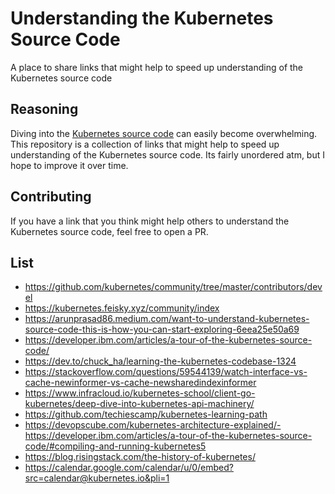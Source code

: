 # Understanding the Kubernetes Source Code
A place to share links that might help to speed up understanding of the Kubernetes source code

## Reasoning
Diving into the [Kubernetes source code](https://github.com/kubernetes/kubernetes) can easily become overwhelming. This repository is a collection of links that might help to speed up understanding of the Kubernetes source code. Its fairly unordered atm, but I hope to improve it over time.

## Contributing
If you have a link that you think might help others to understand the Kubernetes source code, feel free to open a PR.

## List
- https://github.com/kubernetes/community/tree/master/contributors/devel
- https://kubernetes.feisky.xyz/community/index
- https://arunprasad86.medium.com/want-to-understand-kubernetes-source-code-this-is-how-you-can-start-exploring-6eea25e50a69
- https://developer.ibm.com/articles/a-tour-of-the-kubernetes-source-code/
- https://dev.to/chuck_ha/learning-the-kubernetes-codebase-1324
- https://stackoverflow.com/questions/59544139/watch-interface-vs-cache-newinformer-vs-cache-newsharedindexinformer
- https://www.infracloud.io/kubernetes-school/client-go-kubernetes/deep-dive-into-kubernetes-api-machinery/
- https://github.com/techiescamp/kubernetes-learning-path
- https://devopscube.com/kubernetes-architecture-explained/- https://developer.ibm.com/articles/a-tour-of-the-kubernetes-source-code/#compiling-and-running-kubernetes5
- https://blog.risingstack.com/the-history-of-kubernetes/
- https://calendar.google.com/calendar/u/0/embed?src=calendar@kubernetes.io&pli=1
